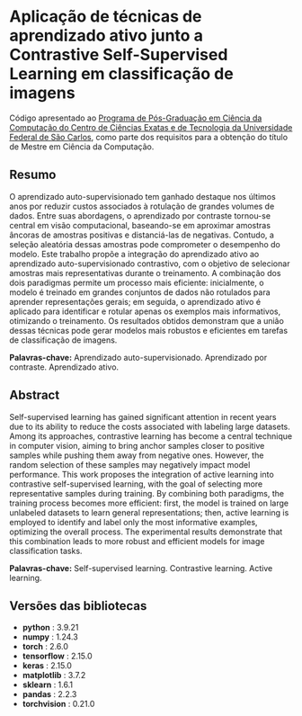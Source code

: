 # Aplicação de técnicas de aprendizado ativo junto a Contrastive Self-Supervised Learning em classificação de imagens

Código apresentado ao [Programa de Pós-Graduação em Ciência da Computação do Centro de Ciências Exatas e de Tecnologia da Universidade Federal de São Carlos](https://www.ppgcc.ufscar.br/pt-br), como parte dos requisitos para a obtenção do título de Mestre em Ciência da Computação.

## Resumo

O aprendizado auto-supervisionado tem ganhado destaque nos últimos anos por reduzir custos associados à rotulação de grandes volumes de dados. Entre suas abordagens, o aprendizado por contraste tornou-se central em visão computacional, baseando-se em aproximar amostras âncoras de amostras positivas e distanciá-las de negativas. Contudo, a seleção aleatória dessas amostras pode comprometer o desempenho do modelo. Este trabalho propõe a integração do aprendizado ativo ao aprendizado auto-supervisionado contrastivo, com o objetivo de selecionar amostras mais representativas durante o treinamento. A combinação dos dois paradigmas permite um processo mais eficiente: inicialmente, o modelo é treinado em grandes conjuntos de dados não rotulados para aprender representações gerais; em seguida, o aprendizado ativo é aplicado para identificar e rotular apenas os exemplos mais informativos, otimizando o treinamento. Os resultados obtidos demonstram que a união dessas técnicas pode gerar modelos mais robustos e eficientes em tarefas de classificação de imagens.

**Palavras-chave:** Aprendizado auto-supervisionado. Aprendizado por contraste. Aprendizado ativo.

## Abstract

Self-supervised learning has gained significant attention in recent years due to its ability to reduce the costs associated with labeling large datasets. Among its approaches, contrastive learning has become a central technique in computer vision, aiming to bring anchor samples closer to positive samples while pushing them away from negative ones. However, the random selection of these samples may negatively impact model performance. This work proposes the integration of active learning into contrastive self-supervised learning, with the goal of selecting more representative samples during training. By combining both paradigms, the training process becomes more efficient: first, the model is trained on large unlabeled datasets to learn general representations; then, active learning is employed to identify and label only the most informative examples, optimizing the overall process. The experimental results demonstrate that this combination leads to more robust and efficient models for image classification tasks.

**Palavras-chave:** Self-supervised learning. Contrastive learning. Active learning.

## Versões das bibliotecas

- **python** : 3.9.21
- **numpy** : 1.24.3
- **torch** : 2.6.0
- **tensorflow** : 2.15.0
- **keras** : 2.15.0
- **matplotlib** : 3.7.2
- **sklearn** : 1.6.1
- **pandas** : 2.2.3
- **torchvision** : 0.21.0